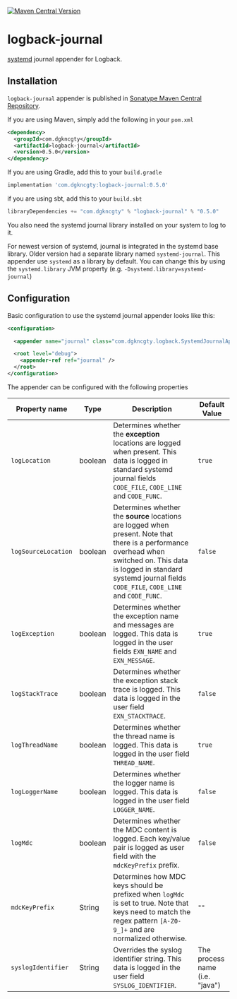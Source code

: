 [![Maven Central Version](https://img.shields.io/maven-central/v/com.dgkncgty/logback-journal)](https://central.sonatype.com/artifact/com.dgkncgty/logback-journal)

# logback-journal

[systemd](http://freedesktop.org/wiki/Software/systemd/) journal appender for Logback.

## Installation

`logback-journal` appender is published in [Sonatype Maven Central Repository](https://central.sonatype.com/artifact/com.dgkncgty/logback-journal).

If you are using Maven, simply add the following in your `pom.xml`
```xml
<dependency>
  <groupId>com.dgkncgty</groupId>
  <artifactId>logback-journal</artifactId>
  <version>0.5.0</version>
</dependency>
```

If you are using Gradle, add this to your `build.gradle`
```groovy
implementation 'com.dgkncgty:logback-journal:0.5.0'
```

if you are using sbt, add this to your `build.sbt`
```scala
libraryDependencies += "com.dgkncgty" % "logback-journal" % "0.5.0"
```

You also need the systemd journal library installed on your system to log to it.

For newest version of systemd, journal is integrated in the systemd base library. Older version had a separate library named `systemd-journal`.
This appender use `systemd` as a library by default. You can change this by using the `systemd.library` JVM property (e.g. `-Dsystemd.library=systemd-journal`)

## Configuration

Basic configuration to use the systemd journal appender looks like this:
```xml
<configuration>

  <appender name="journal" class="com.dgkncgty.logback.SystemdJournalAppender" />

  <root level="debug">
    <appender-ref ref="journal" />
  </root>
</configuration>
```

The appender can be configured with the following properties

| Property name       | Type    | Description                                                                                                                                                                                                                       | Default Value                  |
|---------------------|---------|-----------------------------------------------------------------------------------------------------------------------------------------------------------------------------------------------------------------------------------|--------------------------------|
| `logLocation`       | boolean | Determines whether the **exception** locations are logged when present. This data is logged in standard systemd journal fields `CODE_FILE`, `CODE_LINE` and `CODE_FUNC`.                                                          | `true`                         |
| `logSourceLocation` | boolean | Determines whether the **source** locations are logged when present. Note that there is a performance overhead when switched on. This data is logged in standard systemd journal fields `CODE_FILE`, `CODE_LINE` and `CODE_FUNC`. | `false`                        |
| `logException`      | boolean | Determines whether the exception name and messages are logged. This data is logged in the user fields `EXN_NAME` and `EXN_MESSAGE`.                                                                                               | `true`                         |
| `logStackTrace`     | boolean | Determines whether the exception stack trace is logged. This data is logged in the user field `EXN_STACKTRACE`.                                                                                                                   | `false`                        |
| `logThreadName`     | boolean | Determines whether the thread name is logged. This data is logged in the user field `THREAD_NAME`.                                                                                                                                | `true`                         |
| `logLoggerName`     | boolean | Determines whether the logger name is logged. This data is logged in the user field `LOGGER_NAME`.                                                                                                                                | `false`                        |
| `logMdc`            | boolean | Determines whether the MDC content is logged. Each key/value pair is logged as user field with the `mdcKeyPrefix` prefix.                                                                                                         | `false`                        |
| `mdcKeyPrefix`      | String  | Determines how MDC keys should be prefixed when `logMdc` is set to true. Note that keys need to match the regex pattern `[A-Z0-9_]+` and are normalized otherwise.                                                                | `""`                           |
| `syslogIdentifier`  | String  | Overrides the syslog identifier string. This data is logged in the user field `SYSLOG_IDENTIFIER`.                                                                                                                                | The process name (i.e. "java") |

